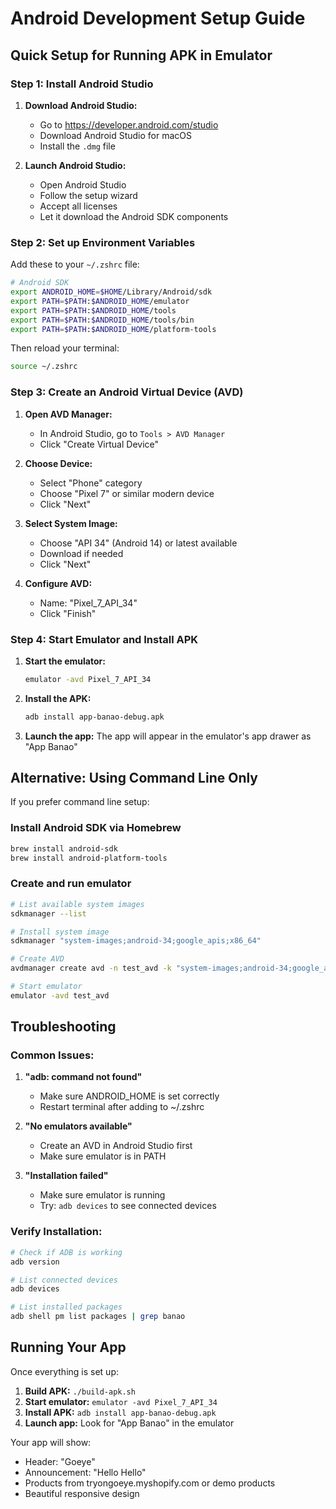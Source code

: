 # Android Development Setup Guide

## Quick Setup for Running APK in Emulator

### Step 1: Install Android Studio

1. **Download Android Studio:**
   - Go to https://developer.android.com/studio
   - Download Android Studio for macOS
   - Install the `.dmg` file

2. **Launch Android Studio:**
   - Open Android Studio
   - Follow the setup wizard
   - Accept all licenses
   - Let it download the Android SDK components

### Step 2: Set up Environment Variables

Add these to your `~/.zshrc` file:

```bash
# Android SDK
export ANDROID_HOME=$HOME/Library/Android/sdk
export PATH=$PATH:$ANDROID_HOME/emulator
export PATH=$PATH:$ANDROID_HOME/tools
export PATH=$PATH:$ANDROID_HOME/tools/bin
export PATH=$PATH:$ANDROID_HOME/platform-tools
```

Then reload your terminal:
```bash
source ~/.zshrc
```

### Step 3: Create an Android Virtual Device (AVD)

1. **Open AVD Manager:**
   - In Android Studio, go to `Tools > AVD Manager`
   - Click "Create Virtual Device"

2. **Choose Device:**
   - Select "Phone" category
   - Choose "Pixel 7" or similar modern device
   - Click "Next"

3. **Select System Image:**
   - Choose "API 34" (Android 14) or latest available
   - Download if needed
   - Click "Next"

4. **Configure AVD:**
   - Name: "Pixel_7_API_34"
   - Click "Finish"

### Step 4: Start Emulator and Install APK

1. **Start the emulator:**
   ```bash
   emulator -avd Pixel_7_API_34
   ```

2. **Install the APK:**
   ```bash
   adb install app-banao-debug.apk
   ```

3. **Launch the app:**
   The app will appear in the emulator's app drawer as "App Banao"

## Alternative: Using Command Line Only

If you prefer command line setup:

### Install Android SDK via Homebrew
```bash
brew install android-sdk
brew install android-platform-tools
```

### Create and run emulator
```bash
# List available system images
sdkmanager --list

# Install system image
sdkmanager "system-images;android-34;google_apis;x86_64"

# Create AVD
avdmanager create avd -n test_avd -k "system-images;android-34;google_apis;x86_64"

# Start emulator
emulator -avd test_avd
```

## Troubleshooting

### Common Issues:

1. **"adb: command not found"**
   - Make sure ANDROID_HOME is set correctly
   - Restart terminal after adding to ~/.zshrc

2. **"No emulators available"**
   - Create an AVD in Android Studio first
   - Make sure emulator is in PATH

3. **"Installation failed"**
   - Make sure emulator is running
   - Try: `adb devices` to see connected devices

### Verify Installation:
```bash
# Check if ADB is working
adb version

# List connected devices
adb devices

# List installed packages
adb shell pm list packages | grep banao
```

## Running Your App

Once everything is set up:

1. **Build APK:** `./build-apk.sh`
2. **Start emulator:** `emulator -avd Pixel_7_API_34`
3. **Install APK:** `adb install app-banao-debug.apk`
4. **Launch app:** Look for "App Banao" in the emulator

Your app will show:
- Header: "Goeye"
- Announcement: "Hello Hello"
- Products from tryongoeye.myshopify.com or demo products
- Beautiful responsive design 